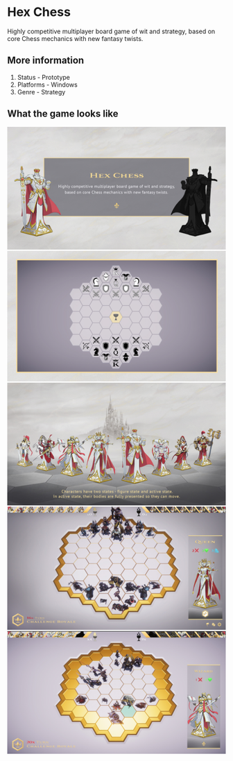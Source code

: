 # Hex Chess
Highly competitive multiplayer board game of wit and strategy, based on core Chess mechanics with new fantasy twists.

## More information
1. Status - Prototype
2. Platforms -	Windows
3. Genre	- Strategy

## What the game looks like
![alt_text](https://github.com/Stoske98/Hexagon/blob/main/Screenshots/hexagon1.jpg)
![alt_text](https://github.com/Stoske98/Hexagon/blob/main/Screenshots/hexagon2.jpg)
![alt_text](https://github.com/Stoske98/Hexagon/blob/main/Screenshots/hexagon3.jpg)
![alt_text](https://github.com/Stoske98/Hexagon/blob/main/Screenshots/hexagon4.jpg)
![alt_text](https://github.com/Stoske98/Hexagon/blob/main/Screenshots/hexagon5.jpg)

